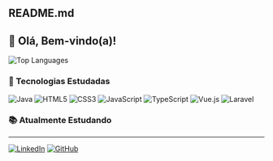 
## README.md

## 👋 Olá, Bem-vindo(a)!

![Top Languages](https://github-readme-stats.vercel.app/api/top-langs/?username=luk-z0&hide=cpp,cmake,python,glsl,html,blade,css&layout=compact&theme=github_dark)

### 🧠 Tecnologias Estudadas

![Java](https://img.shields.io/badge/Java-ED8B00?style=for-the-badge&logo=java&logoColor=white) ![HTML5](https://img.shields.io/badge/HTML5-E34F26?style=for-the-badge&logo=html5&logoColor=white) ![CSS3](https://img.shields.io/badge/CSS3-1572B6?style=for-the-badge&logo=css3&logoColor=white) ![JavaScript](https://img.shields.io/badge/JavaScript-F7DF1E?style=for-the-badge&logo=javascript&logoColor=black) ![TypeScript](https://img.shields.io/badge/TypeScript-3178C6?style=for-the-badge&logo=typescript&logoColor=white) ![Vue.js](https://img.shields.io/badge/Vue.js-35495E?style=for-the-badge&logo=vue.js&logoColor=4FC08D) ![Laravel](https://img.shields.io/badge/Laravel-FF2D20?style=for-the-badge&logo=laravel&logoColor=white)

### 📚 Atualmente Estudando



---

[![LinkedIn](https://img.shields.io/badge/LinkedIn-0077B5?style=for-the-badge&logo=linkedin&logoColor=white)](https://www.linkedin.com/in/lucas-gabriel-2492101a3/)
[![GitHub](https://img.shields.io/badge/GitHub-100000?style=for-the-badge&logo=github&logoColor=white)](https://github.com/luk-z0)
